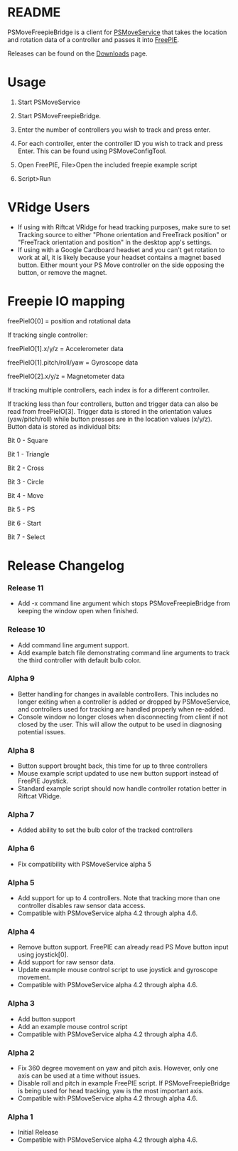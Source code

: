 # README #

PSMoveFreepieBridge is a client for [PSMoveService](https://github.com/cboulay/PSMoveService) that takes the location and rotation data of a controller and passes it into [FreePIE](https://andersmalmgren.github.io/FreePIE/).

Releases can be found on the [Downloads](https://bitbucket.org/hawkinse/psmovefreepiebridge/downloads) page.

# Usage #
1. Start PSMoveService

2. Start PSMoveFreepieBridge.

3. Enter the number of controllers you wish to track and press enter.

4. For each controller, enter the controller ID you wish to track and press Enter. This can be found using PSMoveConfigTool.

5. Open FreePIE, File>Open the included freepie example script

6. Script>Run

# VRidge Users #
* If using with Riftcat VRidge for head tracking purposes, make sure to set Tracking source to either "Phone orientation and FreeTrack position" or "FreeTrack orientation and position" in the desktop app's settings. 
* If using with a Google Cardboard headset and you can't get rotation to work at all, it is likely because your headset contains a magnet based button. Either mount your PS Move controller on the side opposing the button, or remove the magnet.

# Freepie IO mapping #

freePieIO[0] = position and rotational data

If tracking single controller:

freePieIO[1].x/y/z = Accelerometer data

freePieIO[1].pitch/roll/yaw = Gyroscope data

freePieIO[2].x/y/z = Magnetometer data

If tracking multiple controllers, each index is for a different controller.

If tracking less than four controllers, button and trigger data can also be read from freePieIO[3]. Trigger data is stored in the orientation values (yaw/pitch/roll) while button presses are in the location values (x/y/z). Button data is stored as individual bits:

Bit 0 - Square

Bit 1 - Triangle

Bit 2 - Cross

Bit 3 - Circle

Bit 4 - Move

Bit 5 - PS

Bit 6 - Start

Bit 7 - Select

# Release Changelog #

### Release 11 ###
* Add -x command line argument which stops PSMoveFreepieBridge from keeping the window open when finished.

### Release 10 ###
* Add command line argument support.
* Add example batch file demonstrating command line arguments to track the third controller with default bulb color.

### Alpha 9 ###
* Better handling for changes in available controllers. This includes no longer exiting when a controller is added or dropped by PSMoveService, and controllers used for tracking are handled properly when re-added.
* Console window no longer closes when disconnecting from client if not closed by the user. This will allow the output to be used in diagnosing potential issues.

### Alpha 8 ###
* Button support brought back, this time for up to three controllers
* Mouse example script updated to use new button support instead of FreePIE Joystick.
* Standard example script should now handle controller rotation better in Riftcat VRidge.

### Alpha 7 ###
* Added ability to set the bulb color of the tracked controllers

### Alpha 6 ###
* Fix compatibility with PSMoveService alpha 5

### Alpha 5 ###
* Add support for up to 4 controllers. Note that tracking more than one controller disables raw sensor data access.
* Compatible with PSMoveService alpha 4.2 through alpha 4.6.

### Alpha 4 ###
* Remove button support. FreePIE can already read PS Move button input using joystick[0].
* Add support for raw sensor data.
* Update example mouse control script to use joystick and gyroscope movement.
* Compatible with PSMoveService alpha 4.2 through alpha 4.6.

### Alpha 3 ###
* Add button support
* Add an example mouse control script
* Compatible with PSMoveService alpha 4.2 through alpha 4.6.

### Alpha 2 ###
* Fix 360 degree movement on yaw and pitch axis. However, only one axis can be used at a time without issues.
* Disable roll and pitch in example FreePIE script. If PSMoveFreepieBridge is being used for head tracking, yaw is the most important axis.
* Compatible with PSMoveService alpha 4.2 through alpha 4.6.

### Alpha 1 ###
* Initial Release
* Compatible with PSMoveService alpha 4.2 through alpha 4.6.